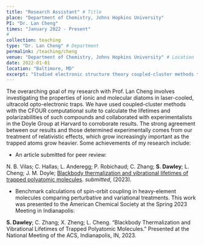 ```yaml
---
title: "Research Assistant" # Title
place: "Department of Chemistry, Johns Hopkins University"
PI: "Dr. Lan Cheng"
times: "January 2022 - Present"
#
collection: teaching
type: "Dr. Lan Cheng" # Department 
permalink: /teaching/cheng
venue: "Department of Chemistry, Johns Hopkins University" # Location
date: 2022-01-01
location: "Baltimore, MD"
excerpt: "Studied electronic structure theory coupled-cluster methods to investigate compounds in opto-electronic traps at ultracold temperatures."
---
```


The overarching goal of my research with Prof. Lan Cheng involves investigating the properties of ionic and molecular diatoms in laser-cooled, ultracold opto-electronic traps. We have used coupled-cluster methods with the CFOUR computational suite to calculate the lifetimes and polarizabilities of such compounds and collaborated with experimentalists in the Doyle Group at Harvard to corroborate results. The strong agreement between our results and those determined experimentally comes from our treatment of relativistic effects, which grow increasingly important as the trapped atoms grow heavier. Some achievements of my research include:
- An article submitted for peer review:

N. B. Vilas; C. Hallas; L. Anderegg; P. Robichaud; C. Zhang; **S. Dawley**; L. Cheng; J. M. Doyle; [Blackbody thermalization and vibrational lifetimes of trapped polyatomic molecules](https://arxiv.org/abs/2303.09424). *submitted*, (2023).

- Benchmark calculations of spin-orbit coupling in heavy-element molecules comparing perturbative and variational treatments. This work was presented to the American Chemical Society at the Spring 2023 Meeting in Indianapolis:

**S. Dawley**; C. Zhang; X. Zheng; L. Cheng. “Blackbody Thermalization and Vibrational Lifetimes of Trapped Polyatomic Molecules.” Presented at the National Meeting of the ACS, Indianapolis, IN, 2023.